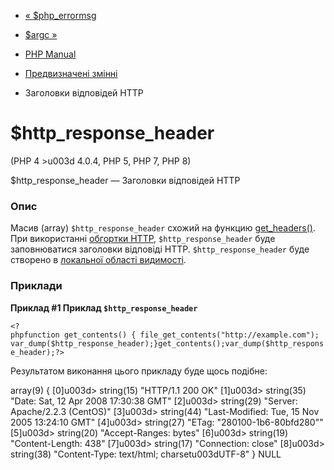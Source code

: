 - [« $php_errormsg](reserved.variables.phperrormsg.md)
- [$argc »](reserved.variables.argc.md)

- [PHP Manual](index.md)
- [Предвизначені змінні](reserved.variables.md)
- Заголовки відповідей HTTP

# $http_response_header

(PHP 4 \>u003d 4.0.4, PHP 5, PHP 7, PHP 8)

$http_response_header — Заголовки відповідей HTTP

### Опис

Масив (array) `$http_response_header` схожий на функцию
[get_headers()](function.get-headers.md). При використанні [обгортки
HTTP](wrappers.http.md), `$http_response_header` буде заповнюватися
заголовки відповіді HTTP. `$http_response_header` буде створено в
[локальної області видимості](language.variables.scope.md).

### Приклади

**Приклад #1 Приклад `$http_response_header`**

`<?phpfunction get_contents() { file_get_contents("http://example.com"); var_dump($http_response_header);}get_contents();var_dump($http_response_header);?> `

Результатом виконання цього прикладу буде щось подібне:

array(9) {
[0]u003d>
string(15) "HTTP/1.1 200 OK"
[1]u003d>
string(35) "Date: Sat, 12 Apr 2008 17:30:38 GMT"
[2]u003d>
string(29) "Server: Apache/2.2.3 (CentOS)"
[3]u003d>
string(44) "Last-Modified: Tue, 15 Nov 2005 13:24:10 GMT"
[4]u003d>
string(27) "ETag: "280100-1b6-80bfd280""
[5]u003d>
string(20) "Accept-Ranges: bytes"
[6]u003d>
string(19) "Content-Length: 438"
[7]u003d>
string(17) "Connection: close"
[8]u003d>
string(38) "Content-Type: text/html; charsetu003dUTF-8"
}
NULL
